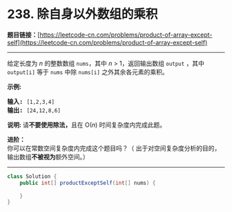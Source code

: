 # 238. 除自身以外数组的乘积

**题目链接：**[https://leetcode-cn.com/problems/product-of-array-except-self](https://leetcode-cn.com/problems/product-of-array-except-self)

---

<div class="content__1Y2H">
 <div class="notranslate">
  <p>给定长度为&nbsp;<em>n</em>&nbsp;的整数数组&nbsp;<code>nums</code>，其中&nbsp;<em>n</em> &gt; 1，返回输出数组&nbsp;<code>output</code>&nbsp;，其中 <code>output[i]</code>&nbsp;等于&nbsp;<code>nums</code>&nbsp;中除&nbsp;<code>nums[i]</code>&nbsp;之外其余各元素的乘积。</p> 
  <p><strong>示例:</strong></p> 
  <pre class="language-text"><strong>输入:</strong> <code>[1,2,3,4]</code>
<strong>输出:</strong> <code>[24,12,8,6]</code></pre> 
  <p><strong>说明: </strong>请<strong>不要使用除法，</strong>且在&nbsp;O(<em>n</em>) 时间复杂度内完成此题。</p> 
  <p><strong>进阶：</strong><br> 你可以在常数空间复杂度内完成这个题目吗？（ 出于对空间复杂度分析的目的，输出数组<strong>不被视为</strong>额外空间。）</p> 
 </div>
</div>

---

```java
class Solution {
    public int[] productExceptSelf(int[] nums) {
        
    }
}
```